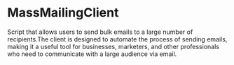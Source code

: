 # MassMailingClient
Script that allows users to send bulk emails to a large number of recipients.The client is designed to automate the process of sending emails, making it a useful tool for businesses, marketers, and other professionals who need to communicate with a large audience via email.
